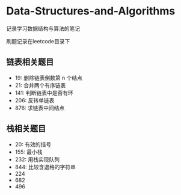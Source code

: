 # Data-Structures-and-Algorithms
记录学习数据结构与算法的笔记

刷题记录在leetcode目录下
## 链表相关题目
* 19: 删除链表倒数第 n 个结点
* 21: 合并两个有序链表
* 141: 判断链表中是否有环
* 206: 反转单链表
* 876: 求链表中间结点

## 栈相关题目
* 20: 有效的括号
* 155: 最小栈
* 232: 用栈实现队列
* 844: 比较含退格的字符串
* 224
* 682
* 496
